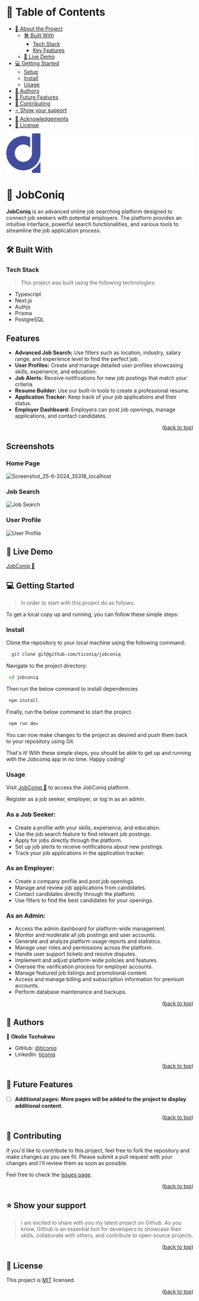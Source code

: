 <a name="readme-top"></a>

# 📗 Table of Contents

- [📖 About the Project](#about-project)
  - [🛠 Built With](#built-with)
    - [Tech Stack](#tech-stack)
    - [Key Features](#key-features)
  - [🚀 Live Demo](#live-demo)
- [💻 Getting Started](#getting-started)
  - [Setup](#setup)
  - [Install](#install)
  - [Usage](#usage)
- [👥 Authors](#authors)
- [🔭 Future Features](#future-features)
- [🤝 Contributing](#contributing)
- [⭐️ Show your support](#support)
- [🙏 Acknowledgements](#acknowledgements)
- [📝 License](#license)

<!-- PROJECT DESCRIPTION -->

![JobConiq Logo](./src/assets/images/logo-2.png)

# 📖 JobConiq<a name="about-project"></a>

**JobConiq** is an advanced online job searching platform designed to connect job seekers with potential employers. The platform provides an intuitive interface, powerful search functionalities, and various tools to streamline the job application process.

## 🛠 Built With <a name="built-with"></a>

### Tech Stack <a name="tech-stack"></a>

> This project was built using the following technologies:

  - Typescript
  - Next.js 
  - Authjs 
  - Prisma 
  - PostgreSQL 

<!-- Features -->

## Features

- **Advanced Job Search:** Use filters such as location, industry, salary range, and experience level to find the perfect job.
- **User Profiles:** Create and manage detailed user profiles showcasing skills, experience, and education.
- **Job Alerts:** Receive notifications for new job postings that match your criteria.
- **Resume Builder:** Use our built-in tools to create a professional resume.
- **Application Tracker:** Keep track of your job applications and their status.
- **Employer Dashboard:** Employers can post job openings, manage applications, and contact candidates.

<p align="right">(<a href="#readme-top">back to top</a>)</p>

<!-- Screenshots -->

## Screenshots

### Home Page
![Screenshot_25-6-2024_35318_localhost](https://github.com/ticoniq/jobconiq/assets/71973088/afeb6dc8-5be6-43e5-8c19-c9afdf63b437)

### Job Search
![Job Search](./assets/jobsearch.png)

### User Profile
![User Profile](./assets/userprofile.png)

<!-- Live Demo -->

## 🚀 Live Demo <a name="live-demo"></a>
<a href="https://jobconiq.live"> JobConiq 🚀</a>

<!-- GETTING STARTED -->

## 💻 Getting Started <a name="getting-started"></a>

> In order to start with this project do as follows:

To get a local copy up and running, you can follow these simple steps:


### Install
Clone the repository to your local machine using the following command:

```sh
  git clone git@github.com/ticoniq/jobconiq
```
Navigate to the project directory:

```sh
 cd jobconiq
```

Then run the below command to install dependencies
```sh
 npm install
```

Finally, run the below command to start the project.
```sh
 npm run dev
```

You can now make changes to the project as desired and push them back to your repository using Git.

That's it! With these simple steps, you should be able to get up and running with the Jobconiq app in no time. Happy coding!



### Usage
Visit [JobConiq 🚀](https://jobconiq.live) to access the JobConiq platform.

Register as a job seeker, employer, or log in as an admin.

### As a Job Seeker:

- Create a profile with your skills, experience, and education.
- Use the job search feature to find relevant job postings.
- Apply for jobs directly through the platform.
- Set up job alerts to receive notifications about new postings.
- Track your job applications in the application tracker.

### As an Employer:

- Create a company profile and post job openings.
- Manage and review job applications from candidates.
- Contact candidates directly through the platform.
- Use filters to find the best candidates for your openings.

### As an Admin:

- Access the admin dashboard for platform-wide management.
- Monitor and moderate all job postings and user accounts.
- Generate and analyze platform usage reports and statistics.
- Manage user roles and permissions across the platform.
- Handle user support tickets and resolve disputes.
- Implement and adjust platform-wide policies and features.
- Oversee the verification process for employer accounts.
- Manage featured job listings and promotional content.
- Access and manage billing and subscription information for premium accounts.
- Perform database maintenance and backups.


<p align="right">(<a href="#readme-top">back to top</a>)</p>

<!-- AUTHORS -->

## 👥 Authors <a name="authors"></a>

<!-- > Mention all of the collaborators of this project. -->

👤 **Okolie Tochukwu**

- GitHub: [@ticoniq](https://github.com/ticoniq)
- LinkedIn: [ticoniq](https://linkedin.com/in/tochidev)

<p align="right">(<a href="#readme-top">back to top</a>)</p>

<!-- FUTURE FEATURES -->

## 🔭 Future Features <a name="future-features"></a>

- [ ] **Additional pages: More pages will be added to the project to display additional content.**


<p align="right">(<a href="#readme-top">back to top</a>)</p>

<!-- CONTRIBUTING -->

## 🤝 Contributing <a name="contributing"></a>

If you'd like to contribute to this project, feel free to fork the repository and make changes as you see fit. Please submit a pull request with your changes and I'll review them as soon as possible.

Feel free to check the [issues page](../../issues/).

<p align="right">(<a href="#readme-top">back to top</a>)</p>

<!-- SUPPORT -->

## ⭐️ Show your support <a name="support"></a>

> I am excited to share with you my latest project on Github. As you know, Github is an essential tool for developers to showcase their skills, collaborate with others, and contribute to open-source projects.

<p align="right">(<a href="#readme-top">back to top</a>)</p>

<!-- FAQ (optional) -->
  
## 📝 License <a name="license"></a>

This project is [MIT](./LICENSE) licensed.

<p align="right">(<a href="#readme-top">back to top</a>)</p>
